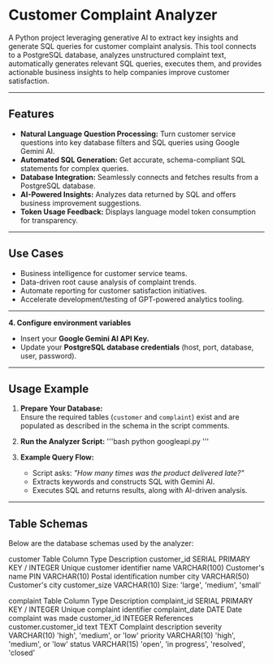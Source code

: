 # Customer Complaint Analyzer

A Python project leveraging generative AI to extract key insights and generate SQL queries for customer complaint analysis. This tool connects to a PostgreSQL database, analyzes unstructured complaint text, automatically generates relevant SQL queries, executes them, and provides actionable business insights to help companies improve customer satisfaction.

---

## Features

- **Natural Language Question Processing:** Turn customer service questions into key database filters and SQL queries using Google Gemini AI.
- **Automated SQL Generation:** Get accurate, schema-compliant SQL statements for complex queries.
- **Database Integration:** Seamlessly connects and fetches results from a PostgreSQL database.
- **AI-Powered Insights:** Analyzes data returned by SQL and offers business improvement suggestions.
- **Token Usage Feedback:** Displays language model token consumption for transparency.

---

## Use Cases

- Business intelligence for customer service teams.
- Data-driven root cause analysis of complaint trends.
- Automate reporting for customer satisfaction initiatives.
- Accelerate development/testing of GPT-powered analytics tooling.

---

**4. Configure environment variables**

- Insert your **Google Gemini AI API Key.**
- Update your **PostgreSQL database credentials** (host, port, database, user, password).

---

## Usage Example

1. **Prepare Your Database:**  
   Ensure the required tables (`customer` and `complaint`) exist and are populated as described in the schema in the script comments.

2. **Run the Analyzer Script:**
   '''bash
    python googleapi.py
   '''

4. **Example Query Flow:**
   - Script asks: _"How many times was the product delivered late?"_
   - Extracts keywords and constructs SQL with Gemini AI.
   - Executes SQL and returns results, along with AI-driven analysis.


---
## Table Schemas
Below are the database schemas used by the analyzer:

customer Table
Column	        Type	            Description
customer_id	    SERIAL            PRIMARY KEY / INTEGER	Unique customer identifier
name	          VARCHAR(100)	    Customer's name
PIN	            VARCHAR(10)	      Postal identification number
city	          VARCHAR(50)	      Customer's city
customer_size	  VARCHAR(10)	      Size: 'large', 'medium', 'small'

complaint Table
Column	        Type	            Description
complaint_id	  SERIAL            PRIMARY KEY / INTEGER	Unique complaint identifier
complaint_date	DATE	            Date complaint was made
customer_id	    INTEGER	          References customer.customer_id
text	          TEXT	            Complaint description
severity	      VARCHAR(10)	      'high', 'medium', or 'low'
priority	      VARCHAR(10)	      'high', 'medium', or 'low'
status	        VARCHAR(15)	      'open', 'in progress', 'resolved', 'closed'




